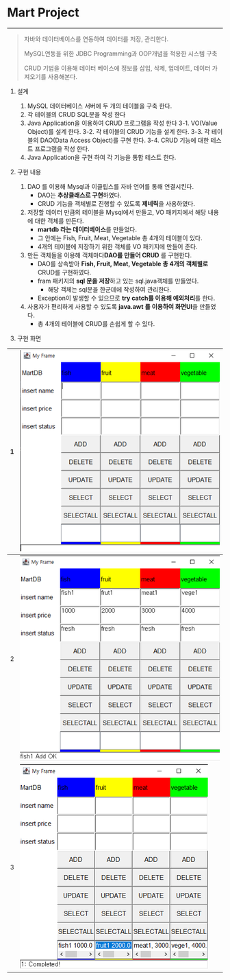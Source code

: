 # Mart Project

---

> 자바와 데이터베이스를 연동하여 데이터를 저장, 관리한다.
>
> MySQL연동을 위한 JDBC Programming과 OOP개념을 적용한 시스템 구축
>
> CRUD 기법을 이용해 데이터 베이스에 정보를 삽입, 삭제, 업데이트, 데이터 가져오기를 사용해본다.

1. 설계

   1. MySQL 데이터베이스 서버에 두 개의 테이블을 구축 한다.
   2. 각 테이블의 CRUD SQL문을 작성 한다
   3. Java Application을 이용하여 CRUD 프로그램을 작성 한다
      3-1. VO(Value Object)를 설계 한다.
      3-2. 각 테이블의 CRUD 기능을 설계 한다.
      3-3. 각 테이블의 DAO(Data Access Object)를 구현 한다.
      3-4. CRUD 기능에 대한 테스트 프로그램을 작성 한다.
   4. Java Application을 구현 하여 각 기능을 통합 테스트 한다.

2. 구현 내용

   1. DAO 를 이용해 Mysql과 이클립스를 자바 언어를 통해 연결시킨다.
      - DAO는 **추상클래스로 구현**하였다.
      - CRUD 기능을 객체별로 진행할 수 있도록 **제네릭**을 사용하였다.
   2. 저장할 데이터 만큼의 테이블을 Mysql에서 만들고, VO 패키지에서 해당 내용에 대한 객체를 만든다.
      - **martdb 라는 데이터베이스**를 만들었다.
      - 그 안에는 Fish, Fruit, Meat, Vegetable 총 4개의 테이블이 있다.
      - 4개의 테이블에 저장하기 위한 객체를 VO 패키지에 만들어 준다.
   3. 만든 객체들을 이용해 객체마다**DAO를 만들어 CRUD** 를 구현한다.
      - DAO를 상속받아 **Fish, Fruit, Meat, Vegetable 총 4개의 객체별로** CRUD를 구현하였다.
      - fram 패키지의 **sql 문을 저장**하고 있는 sql.java객체를 만들었다.
        - 해당 객체는 sql문을 한군데에 작성하여 관리한다.
      - Exception이 발생할 수 있으므로 **try catch를 이용해 예외처리**를 한다.
   4. 사용자가 편리하게 사용할 수 있도록 **java.awt 를 이용하여 화면UI**을 만들었다.
      - 총 4개의 테이블에 CRUD를 손쉽게 할 수 있다.

3. 구현 화면

| 1    | ![ui1](../images/Project_Mysql_ui1.png) |
| ---- | --------------------------------------- |
| 2    | ![ui2](../images/project_Mysql_ui2.png) |
| 3    | ![ui3](../images/project_Mysql_ui3.png) |

   
